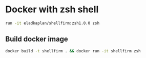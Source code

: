 # Docker with zsh shell


```sh
run -it eladkaplan/shellfirm:zsh1.0.0 zsh
```

## Build docker image
``` sh
docker build -t shellfirm . && docker run -it shellfirm zsh
```